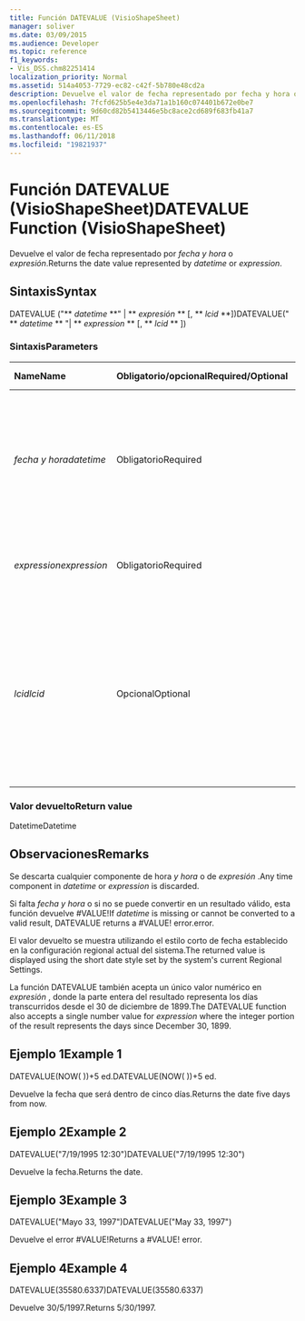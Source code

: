 ```yaml
---
title: Función DATEVALUE (VisioShapeSheet)
manager: soliver
ms.date: 03/09/2015
ms.audience: Developer
ms.topic: reference
f1_keywords:
- Vis_DSS.chm82251414
localization_priority: Normal
ms.assetid: 514a4053-7729-ec82-c42f-5b780e48cd2a
description: Devuelve el valor de fecha representado por fecha y hora o expresión.
ms.openlocfilehash: 7fcfd625b5e4e3da71a1b160c074401b672e0be7
ms.sourcegitcommit: 9d60cd82b5413446e5bc8ace2cd689f683fb41a7
ms.translationtype: MT
ms.contentlocale: es-ES
ms.lasthandoff: 06/11/2018
ms.locfileid: "19821937"
---
```

# <a name="datevalue-function-visioshapesheet"></a><span data-ttu-id="6b045-103">Función DATEVALUE (VisioShapeSheet)</span><span class="sxs-lookup"><span data-stu-id="6b045-103">DATEVALUE Function (VisioShapeSheet)</span></span>

<span data-ttu-id="6b045-104">Devuelve el valor de fecha representado por _fecha y hora_ o _expresión_.</span><span class="sxs-lookup"><span data-stu-id="6b045-104">Returns the date value represented by  _datetime_ or  _expression_.</span></span>
  
## <a name="syntax"></a><span data-ttu-id="6b045-105">Sintaxis</span><span class="sxs-lookup"><span data-stu-id="6b045-105">Syntax</span></span>

<span data-ttu-id="6b045-106">DATEVALUE ("** *datetime* **" | ** *expresión* ** [, ** *lcid* **])</span><span class="sxs-lookup"><span data-stu-id="6b045-106">DATEVALUE(" ** *datetime* ** "| ** *expression* ** [, ** *lcid* ** ])</span></span> 
  
### <a name="parameters"></a><span data-ttu-id="6b045-107">Sintaxis</span><span class="sxs-lookup"><span data-stu-id="6b045-107">Parameters</span></span>

|<span data-ttu-id="6b045-108">**Name**</span><span class="sxs-lookup"><span data-stu-id="6b045-108">**Name**</span></span>|<span data-ttu-id="6b045-109">**Obligatorio/opcional**</span><span class="sxs-lookup"><span data-stu-id="6b045-109">**Required/Optional**</span></span>|<span data-ttu-id="6b045-110">**Tipo de datos**</span><span class="sxs-lookup"><span data-stu-id="6b045-110">**Data Type**</span></span>|<span data-ttu-id="6b045-111">**Descripción**</span><span class="sxs-lookup"><span data-stu-id="6b045-111">**Description**</span></span>|
|:-----|:-----|:-----|:-----|
| <span data-ttu-id="6b045-112">_fecha y hora_</span><span class="sxs-lookup"><span data-stu-id="6b045-112">_datetime_</span></span> <br/> |<span data-ttu-id="6b045-113">Obligatorio</span><span class="sxs-lookup"><span data-stu-id="6b045-113">Required</span></span>  <br/> |<span data-ttu-id="6b045-114">**String**</span><span class="sxs-lookup"><span data-stu-id="6b045-114">**String**</span></span> <br/> |<span data-ttu-id="6b045-115">Cualquier cadena que se pueda reconocer como una fecha y una hora, o una referencia a una celda que contenga una fecha y una hora.</span><span class="sxs-lookup"><span data-stu-id="6b045-115">Any string commonly recognized as a date and time or a reference to a cell containing a date and time.</span></span>  <br/> |
| <span data-ttu-id="6b045-116">_expression_</span><span class="sxs-lookup"><span data-stu-id="6b045-116">_expression_</span></span> <br/> |<span data-ttu-id="6b045-117">Obligatorio</span><span class="sxs-lookup"><span data-stu-id="6b045-117">Required</span></span>  <br/> |<span data-ttu-id="6b045-118">**String**</span><span class="sxs-lookup"><span data-stu-id="6b045-118">**String**</span></span> <br/> |<span data-ttu-id="6b045-119">Cualquier expresión que produzca como resultado una fecha y una hora.</span><span class="sxs-lookup"><span data-stu-id="6b045-119">Any expression that yields a date and time.</span></span>  <br/> |
| <span data-ttu-id="6b045-120">_lcid_</span><span class="sxs-lookup"><span data-stu-id="6b045-120">_lcid_</span></span> <br/> |<span data-ttu-id="6b045-121">Opcional</span><span class="sxs-lookup"><span data-stu-id="6b045-121">Optional</span></span>  <br/> |<span data-ttu-id="6b045-122">**Número**</span><span class="sxs-lookup"><span data-stu-id="6b045-122">**Number**</span></span> <br/> |<span data-ttu-id="6b045-p101">Especifica el identificador regional que se usa para evaluar información de fecha y hora que no sea local. El identificador regional es un número que se describe en los archivos de encabezado del sistema.</span><span class="sxs-lookup"><span data-stu-id="6b045-p101">Specifies the locale identifier to be used in evaluating a non-local datetime. The locale identifier is a number described in the system header files.</span></span>  <br/> |
   
### <a name="return-value"></a><span data-ttu-id="6b045-125">Valor devuelto</span><span class="sxs-lookup"><span data-stu-id="6b045-125">Return value</span></span>

<span data-ttu-id="6b045-126">Datetime</span><span class="sxs-lookup"><span data-stu-id="6b045-126">Datetime</span></span>
  
## <a name="remarks"></a><span data-ttu-id="6b045-127">Observaciones</span><span class="sxs-lookup"><span data-stu-id="6b045-127">Remarks</span></span>

<span data-ttu-id="6b045-128">Se descarta cualquier componente de hora *y hora* o de *expresión* .</span><span class="sxs-lookup"><span data-stu-id="6b045-128">Any time component in  *datetime*  or  *expression*  is discarded.</span></span> 
  
<span data-ttu-id="6b045-129">Si falta *fecha y hora* o si no se puede convertir en un resultado válido, esta función devuelve #VALUE!</span><span class="sxs-lookup"><span data-stu-id="6b045-129">If  *datetime*  is missing or cannot be converted to a valid result, DATEVALUE returns a #VALUE!</span></span> <span data-ttu-id="6b045-130">error.</span><span class="sxs-lookup"><span data-stu-id="6b045-130">error.</span></span> 
  
<span data-ttu-id="6b045-131">El valor devuelto se muestra utilizando el estilo corto de fecha establecido en la configuración regional actual del sistema.</span><span class="sxs-lookup"><span data-stu-id="6b045-131">The returned value is displayed using the short date style set by the system's current Regional Settings.</span></span> 
  
<span data-ttu-id="6b045-132">La función DATEVALUE también acepta un único valor numérico en *expresión* , donde la parte entera del resultado representa los días transcurridos desde el 30 de diciembre de 1899.</span><span class="sxs-lookup"><span data-stu-id="6b045-132">The DATEVALUE function also accepts a single number value for  *expression*  where the integer portion of the result represents the days since December 30, 1899.</span></span> 
  
## <a name="example-1"></a><span data-ttu-id="6b045-133">Ejemplo 1</span><span class="sxs-lookup"><span data-stu-id="6b045-133">Example 1</span></span>

<span data-ttu-id="6b045-134">DATEVALUE(NOW( ))+5 ed.</span><span class="sxs-lookup"><span data-stu-id="6b045-134">DATEVALUE(NOW( ))+5 ed.</span></span>
  
<span data-ttu-id="6b045-135">Devuelve la fecha que será dentro de cinco días.</span><span class="sxs-lookup"><span data-stu-id="6b045-135">Returns the date five days from now.</span></span>
  
## <a name="example-2"></a><span data-ttu-id="6b045-136">Ejemplo 2</span><span class="sxs-lookup"><span data-stu-id="6b045-136">Example 2</span></span>

<span data-ttu-id="6b045-137">DATEVALUE("7/19/1995 12:30")</span><span class="sxs-lookup"><span data-stu-id="6b045-137">DATEVALUE("7/19/1995 12:30")</span></span>
  
<span data-ttu-id="6b045-138">Devuelve la fecha.</span><span class="sxs-lookup"><span data-stu-id="6b045-138">Returns the date.</span></span>
  
## <a name="example-3"></a><span data-ttu-id="6b045-139">Ejemplo 3</span><span class="sxs-lookup"><span data-stu-id="6b045-139">Example 3</span></span>

<span data-ttu-id="6b045-140">DATEVALUE("Mayo 33, 1997")</span><span class="sxs-lookup"><span data-stu-id="6b045-140">DATEVALUE("May 33, 1997")</span></span>
  
<span data-ttu-id="6b045-p103">Devuelve el error #VALUE!</span><span class="sxs-lookup"><span data-stu-id="6b045-p103">Returns a #VALUE! error.</span></span>
  
## <a name="example-4"></a><span data-ttu-id="6b045-143">Ejemplo 4</span><span class="sxs-lookup"><span data-stu-id="6b045-143">Example 4</span></span>

<span data-ttu-id="6b045-144">DATEVALUE(35580.6337)</span><span class="sxs-lookup"><span data-stu-id="6b045-144">DATEVALUE(35580.6337)</span></span>
  
<span data-ttu-id="6b045-145">Devuelve 30/5/1997.</span><span class="sxs-lookup"><span data-stu-id="6b045-145">Returns 5/30/1997.</span></span>
  

